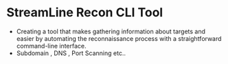 # StreamLine Recon CLI Tool 

- Creating a tool that makes gathering information about targets  and easier by automating the reconnaissance process with a straightforward command-line interface.
- Subdomain , DNS , Port Scanning etc..





